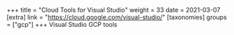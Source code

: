 +++
title = "Cloud Tools for Visual Studio"
weight = 33
date = 2021-03-07
[extra]
link = "https://cloud.google.com/visual-studio/"
[taxonomies]
groups = ["gcp"]
+++
Visual Studio GCP tools

